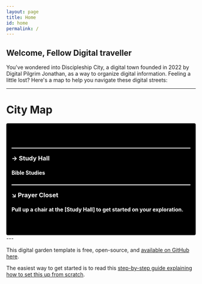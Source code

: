 ```yaml
---
layout: page
title: Home
id: home
permalink: /
---
```


## Welcome, Fellow Digital traveller

You've wondered into Discipleship City, a digital town founded in 2022 by Digital Pilgrim Jonathan, as a way to organize digital information. Feeling a little lost? Here's a map to help you navigate these digital streets:

---
<h1>City Map</h1>
<div style="padding: 3em 1em; margin-top: 1rem; background: #000; color: #fff; border-radius: 4px;">
  <h3 style="border-top: 2px solid; padding-top: 1em;">→   Study Hall</h3>
  <h4>Bible Studies</h4>
  <h3 style="border-top: 2px solid; padding-top: 1em;">↘   Prayer Closet</h3>
  <h4>Pull up a chair at the <span style="font-weight: bold">[Study Hall]</span> to get started on your exploration.</h4>
</div>
---


This digital garden template is free, open-source, and [available on GitHub here](https://github.com/maximevaillancourt/digital-garden-jekyll-template).

The easiest way to get started is to read this [step-by-step guide explaining how to set this up from scratch](https://maximevaillancourt.com/blog/setting-up-your-own-digital-garden-with-jekyll).

<style>
  .wrapper {
    max-width: 46em;
  }
</style>
